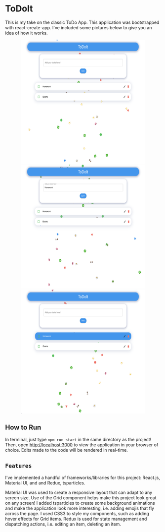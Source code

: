 # ToDoIt

This is my take on the classic ToDo App. This application was bootstrapped with react-create-app. I've included some pictures below to give you an idea of how it works. 

<p align="center">
<img src="/demopics/tododemodefault.png" width="400" height="400">
<img src="/demopics/tododemoedit.png" width="400" height="400">
<img src="/demopics/tododemohover.png" width="400" height="400">
<p/>

## How to Run

In terminal, just type `npm run start` in the same directory as the project! Then, open [http://localhost:3000](http://localhost:3000) to view the application in 
your browser of choice. Edits made to the code will be rendered in real-time. 

## `Features`

I've implemented a handful of frameworks/libraries for this project: React.js, Material UI, and and Redux, tsparticles. 

Material UI was used to create a responsive layout that can adapt to any screen size. Use of the Grid component helps make this project look great on any screen! I added tsparticles to create some background animations and make the application look more interesting, i.e. adding emojis that fly across the page. I used CSS3 to style my components, such as adding hover effects for Grid items. Redux is used for state management and dispatching actions, i.e. editing an item, deleting an item. 


